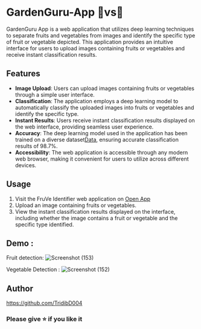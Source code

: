 # GardenGuru-App 🍉vs🥕

GardenGuru App is a web application that utilizes deep learning techniques to separate fruits and vegetables from images and identify the specific type of fruit or vegetable depicted. This application provides an intuitive interface for users to upload images containing fruits or vegetables and receive instant classification results.

## Features

- **Image Upload**: Users can upload images containing fruits or vegetables through a simple user interface.
- **Classification**: The application employs a deep learning model to automatically classify the uploaded images into fruits or vegetables and identify the specific type.
- **Instant Results**: Users receive instant classification results displayed on the web interface, providing seamless user experience.
- **Accuracy**: The deep learning model used in the application has been trained on a diverse dataset[Data](https://www.kaggle.com/datasets/kritikseth/fruit-and-vegetable-image-recognition), ensuring accurate classification results of 98.7%.
- **Accessibility**: The web application is accessible through any modern web browser, making it convenient for users to utilize across different devices.

## Usage

1. Visit the FruVe Identifier web application on [Open App](https://gardenguru-app.streamlit.app/)
2. Upload an image containing fruits or vegetables.
4. View the instant classification results displayed on the interface, including whether the image contains a fruit or vegetable and the specific type identified.

## Demo :
  Fruit detection:
  ![Screenshot (153)](https://github.com/TridibD004/Boston-Housing/assets/105111251/7906c1b3-1cc7-4430-82fb-3d44dc60283e)
  
  Vegetable Detection :
  ![Screenshot (152)](https://github.com/TridibD004/Boston-Housing/assets/105111251/cc6c7ed5-88a2-4f6b-8b43-5cc785495e3c)

## Author
https://github.com/TridibD004

### Please give ⭐ if you like it
